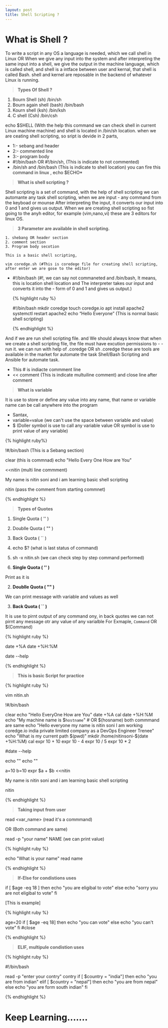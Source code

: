 ```yaml
---
layout: post
title: Shell Scripting ? 
---
```


# What is Shell ?

To write a script in any OS a language is needed, which we call shell in Linux OR When we give any input into the system and after interpreting the same input into a shell, we give the output in the machine language, which is called shell, and shell is a intface between user and kernal, that shell is called Bash. shell and kernel are reposable in the backend of whatever Linux is running.

> **Types Of Shell ?**

1. Bourn Shell (sh) /bin/sh 
2. Bourn again shell (bash) /bin/bash 
3. Kourn shell (ksh) /bin/ksh 
4. C shell (Csh) /bin/csh 
   
echo $SHELL (With the help this command we can check shell in current Linux machine machine) and shell is located in /bin/sh location. when we are ceating shell scripting, so sript is devide in 2 parts,

- 1:- sebang and header 
- 2:- commented line 
- 3:- program body 
- #!/bin/bash OR #!/bin/sh, (This is indicate to not commented)
- /bin/sh and /bin/bash (This is indicate to shell location) you can fire this command in linux , echo $ECHO*
  

> **What is shell scripting ?**

Shell scripting is a set of command, with the help of shell scripting we can automante any task shell scripting, when we are input - any command from the keyboad or mounse After interpreting the input, it converts our input into 0 and 1 and gives us output. When we are creating shell scripting so fist going to the anyh editor, for example (vim,nano,vi) these are 3 editors for linux OS.

> **3 Parameter are available in shell scripting.**

    1. shebang OR header section
    2. comment section
    3. Program body secotion

    This is a basic shell scripting,

    vim coredge.sh (#This is coredege file for creating shell scripting, after enter we are gose to the editor)

- #!/bin/bash (#!, we can say not commaneted and /bin/bash, It means, this is location shell location and The interpreter takes our input and converts it into the - form of 0 and 1 and gives us output.)
  
  {% highlight ruby %}

  #!/bin/bash 
  mkdir coredge 
  touch coredge.io 
  apt install apache2 
  systemctl restart apache2 
  echo “Hello Everyone” (This is normal basic shell scripting) 

  {% endhighlight %}

And if we are run shell scripting file. and We should always know that when we create a shell scripting file, the file must have excution permissions to - - run it. we can run with help of .coredge OR sh .coredge these are tools are available in the market for automate the task Shell/Bash Scripting and Ansible for automate task.

- This # is indiacte commment line
- << comment  (This is indicate multuiline comment)
  and close line after comment 

> **What is variable**

It is use to store or define any value into any name, that name or variable name can be call anywhere into the program 

- Santax,
- variable=value (we can't use the space between variable and value)
-  $ (Doller symbol is use to call any variable value OR  symbol is use to  print value of any variable)

  {% highlight ruby%}

!#/bin/bash (This is a Sebang section)

clear (this is commnad)
echo "Hello Every One How are You"

<<nitin (multi line commment)

My name is nitin soni and i am learning basic
shell scripting

nitin (pass the comment from starting commnet)

  {% endhighlight %}

> **Types of Quotes**

1. Single Quota ( '' )
2. Doublle Quota ( "" )
3. Back Quota ( `` )
4. echo $? (what is last status of command)
5. sh -x nitin.sh (we can check step by step command performed)
  
6. **Single Quota ( '' )** 
  
Print as it is 

2. **Doublle Quota ( "" )**
  
We can print message with variable and values as well

3. **Back Quota ( `` )**
   
It is use to pirnt output of any command ony, in back quotes we can not pirnt any message otr any value of any varialble
For Exmaple,
 ` Command ` OR $(Command)

{% highlight ruby %}


date +%A
date +%H:%M

date --help

{% endhighlight %}


> **This is basic Script for practice**


{% highlight ruby %}

vim nitin.sh

!#/bin/bash

clear
echo "Hello EveryOne How are You"
date +%A
cal
date +%H:%M
echo "My machine name is $`hostname`" # OR $(hosname) both commmand are same
echo "Hello everyone my name is nitin soni I am working coredge.io india private limited company as a DevOps Engineer Trenee"
echo "What is my current path $(pwd)"
mkdir /home/nitinsoni-$(date +%H:%M)
cal
expr 10 + 10
expr 10 - 4
expr 10 / 5
expr 10 \* 2

#date --help

echo ""
echo ""

a=10
b=10
expr $a + $b
<<nitin

My name is nitin soni and i am learning basic
shell scripting

nitin


{% endhighlight %}

> **Taking input from user**

read <var_name> (read it's a commmand)

OR (Both command are same)

read -p "your name" NAME (we can print value)

{% highlight ruby %}

echo "What is your name"
read name

{% endhighlight %}

> **If-Else for condistions uses**

if [ $age -eq 18 ]
then 
    echo "you are eligibal to vote"
else 
    echo "sorry you are not eligibal to vote"
fi

[This is example]

{% highlight ruby %}

age=20
if [ $age -eq 18]
then
        echo "you can vote"
else
        echo "you can't vote"
fi #close 

{% endhighlight %}

> **ELIF, multipule condistion uses**

{% highlight ruby %}

#!/bin/bash

read -p "enter your contry" contry
if [ $country = "india"]
then
        echo "you are from indian"
elif [ $country = "nepal"]
then
        echo "you are from nepal"
else
        echo "you are form south indian"
fi

{% endhighlight %}

# Keep Learning.......